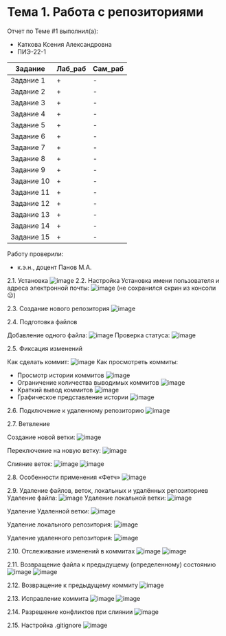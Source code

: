 # Тема 1. Работа с репозиториями
Отчет по Теме #1 выполнил(а):
- Каткова Ксения Александровна
- ПИЭ-22-1

| Задание | Лаб_раб | Сам_раб |
| ------ | ------ | ------ |
| Задание 1 | + | - |
| Задание 2 | + | - |
| Задание 3 | + | - |
| Задание 4 | + | - |
| Задание 5 | + | - |
| Задание 6 | + | - |
| Задание 7 | + | - |
| Задание 8 | + | - |
| Задание 9 | + | - |
| Задание 10 | + | - |
| Задание 11 | + | - |
| Задание 12 | + | - |
| Задание 13 | + | - |
| Задание 14 | + | - |
| Задание 15 | + | - |
Работу проверили:
- к.э.н., доцент Панов М.А.

2.1. Установка
![image](https://github.com/user-attachments/assets/c1c22c9e-6c92-42ec-90d0-c0f28f0f7760)
2.2. Настройка
Установка имени пользователя и адреса электронной почты:
![image](https://github.com/user-attachments/assets/16b593d3-f9f6-45b6-aba0-8dc63a208416)
(не сохранился скрин из консоли ☹)

2.3. Создание нового репозитория
![image](https://github.com/user-attachments/assets/e6f99e0c-42f1-4f07-a6e8-ce6a1be98404)

2.4. Подготовка файлов

Добавление одного файла:
![image](https://github.com/user-attachments/assets/bd007c80-15e1-4d5a-a5e2-282df400ac47)
Проверка статуса:
![image](https://github.com/user-attachments/assets/e3469f6d-ea54-4edd-add5-e67b45692d08)

2.5. Фиксация изменений

Как сделать коммит:
![image](https://github.com/user-attachments/assets/60e0cb75-a209-4b4c-842e-0e5738ebfdeb)
Как просмотреть коммиты:
- Просмотр истории коммитов
![image](https://github.com/user-attachments/assets/c0444bb3-40b0-49db-8473-a40d8d94ffe0)
- Ограничение количества выводимых коммитов
![image](https://github.com/user-attachments/assets/917c27bb-0eee-4af2-9b17-3d1a15db2356)
- Краткий вывод коммитов
![image](https://github.com/user-attachments/assets/e28e070a-dc3f-45b8-a39a-ed254c4af4e2)
- Графическое представление истории
![image](https://github.com/user-attachments/assets/9ec71770-43eb-4baa-9047-9460b511f675)

2.6. Подключение к удаленному репозиторию
![image](https://github.com/user-attachments/assets/cba82f6a-4b2e-4472-8d0d-4a0f0425c837)

2.7. Ветвление

Создание новой ветки:
![image](https://github.com/user-attachments/assets/8745906a-8f60-44a1-a5d4-5786c54dc175)

Переключение на новую ветку:
![image](https://github.com/user-attachments/assets/3c9572b3-058e-4e3a-ab2d-25a8d65ed92f)

Слияние веток:
![image](https://github.com/user-attachments/assets/9ffa4d8a-86d0-4a80-8cd0-fdae0458edf2)
![image](https://github.com/user-attachments/assets/d68f9c46-b9df-4871-8cb1-c776856adece)

2.8. Особенности применения «Фетч»
![image](https://github.com/user-attachments/assets/959d3b65-32c8-499f-898d-d47faed6ed3d)

2.9. Удаление файлов, веток, локальных и удалённых репозиториев
Удаление файла:
![image](https://github.com/user-attachments/assets/3800c42e-44ba-4d71-b257-1e21a1bd5219)
Удаление локальной ветки:
![image](https://github.com/user-attachments/assets/6495d352-3a80-4498-80fe-fd2313e5c74b)

Удаление Удаленной ветки:
![image](https://github.com/user-attachments/assets/bd51bfbf-26ea-4244-afff-34d829c9f3a2)

Удаление локального репозитория:
![image](https://github.com/user-attachments/assets/5d9aab56-dcad-475d-bb05-9778c3cec577)

Удаление удаленного репозитория:
![image](https://github.com/user-attachments/assets/b311a49c-425c-4a57-8ced-98a1ed266b00)

2.10. Отслеживание изменений в коммитах
![image](https://github.com/user-attachments/assets/df0f8925-313b-45c9-8680-fb5773878a32)
![image](https://github.com/user-attachments/assets/a654c3c2-f18d-476f-8fa4-66da1b21cbf0)

2.11. Возвращение файла к предыдущему (определенному) состоянию
![image](https://github.com/user-attachments/assets/733aae29-d3ee-4d84-ab57-d8cf97034d85)
![image](https://github.com/user-attachments/assets/8b4b7746-334a-4b1a-a7b0-ec2eec9c9e20)

2.12. Возвращение к предыдущему коммиту
![image](https://github.com/user-attachments/assets/7cc8c9f1-f09f-4c15-881a-eb468d418aa1)

2.13. Исправление коммита
![image](https://github.com/user-attachments/assets/b881cc83-caf1-4bf8-8785-d3c7532799ad)
![image](https://github.com/user-attachments/assets/8a0c949d-e807-46c2-ab56-fc87c26ada79)

2.14. Разрешение конфликтов при слиянии
![image](https://github.com/user-attachments/assets/8dc7ba5f-a5fb-46c6-8b49-c88282efbdd4)

2.15. Настройка .gitignore
 ![image](https://github.com/user-attachments/assets/29a367b7-edf0-455b-9eb0-005e949f4ed6)

